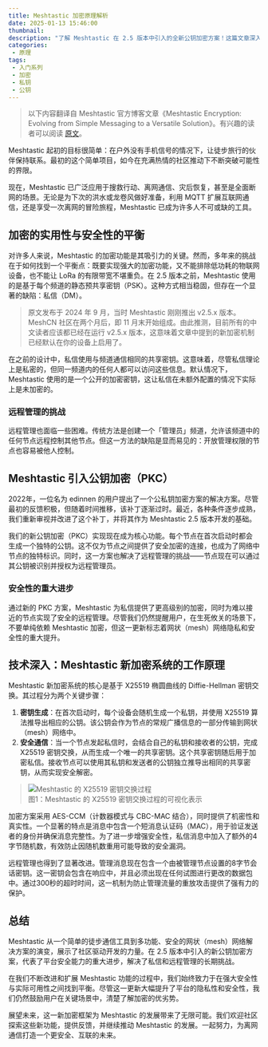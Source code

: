 ```yaml
---
title: Meshtastic 加密原理解析
date: 2025-01-13 15:46:00
thumbnail: 
description: "了解 Meshtastic 在 2.5 版本中引入的全新公钥加密方案！这篇文章深入解析了如何通过强大的加密技术提升私信隐私与远程管理的安全性，同时展现了 Meshtastic 从简单通信工具到多功能网状（mesh）网络解决方案的演变过程。让我们一同探索这次技术革新背后的细节吧！"
categories:
 - 原理
tags:
 - 入门系列
 - 加密
 - 私钥
 - 公钥
---
```


> 以下内容翻译自 Meshtastic 官方博客文章《Meshtastic Encryption: Evolving from Simple Messaging to a Versatile Solution》。有兴趣的读者可以阅读 [原文](https://meshtastic.org/blog/introducing-new-public-key-cryptography-in-v2_5/)。

Meshtastic 起初的目标很简单：在户外没有手机信号的情况下，让徒步旅行的伙伴保持联系。最初的这个简单项目，如今在充满热情的社区推动下不断突破可能性的界限。

现在，Meshtastic 已广泛应用于搜救行动、离网通信、灾后恢复，甚至是全面断网的场景。无论是为下次的洪水或龙卷风做好准备，利用 MQTT 扩展互联网通信，还是享受一次离网的冒险旅程，Meshtastic 已成为许多人不可或缺的工具。

## 加密的实用性与安全性的平衡

对许多人来说，Meshtastic 的加密功能是其吸引力的关键。然而，多年来的挑战在于如何找到一个平衡点：既要实现强大的加密功能，又不能排除低功耗的物联网设备，也不能让 LoRa 的有限带宽不堪重负。在 2.5 版本之前，Meshtastic 使用的是基于每个频道的静态预共享密钥（PSK）。这种方式相当稳固，但存在一个显著的缺陷：私信（DM）。

> 原文发布于 2024 年 9 月，当时 Meshtastic 刚刚推出 v2.5.x 版本。
> MeshCN 社区在两个月后，即 11 月末开始组成。由此推测，目前所有的中文读者应该都已经在运行 v2.5.x 版本，这意味着文章中提到的新加密机制已经默认在你的设备上启用了。

在之前的设计中，私信使用与频道通信相同的共享密钥。这意味着，尽管私信理论上是私密的，但同一频道内的任何人都可以访问这些信息。默认情况下，Meshtastic 使用的是一个公开的加密密钥，这让私信在未额外配置的情况下实际上是未加密的。

### 远程管理的挑战

远程管理也面临一些困难。传统方法是创建一个「管理员」频道，允许该频道中的任何节点远程控制其他节点。但这一方法的缺陷是显而易见的：开放管理权限的节点也容易被他人控制。

## Meshtastic 引入公钥加密（PKC）

2022年，一位名为 edinnen 的用户提出了一个公私钥加密方案的解决方案。尽管最初的反馈积极，但随着时间推移，该补丁逐渐过时。最近，各种条件逐步成熟，我们重新审视并改进了这个补丁，并将其作为 Meshtastic 2.5 版本开发的基础。

我们的新公钥加密（PKC）实现现在成为核心功能。每个节点在首次启动时都会生成一个独特的公钥。这不仅为节点之间提供了安全加密的连接，也成为了网络中节点的独特标识。同时，这一方案也解决了远程管理的挑战——节点现在可以通过其公钥被识别并授权为远程管理员。

### 安全性的重大进步

通过新的 PKC 方案，Meshtastic 为私信提供了更高级别的加密，同时为难以接近的节点实现了安全的远程管理。尽管我们仍然提醒用户，在生死攸关的场景下，不要单纯依赖 Meshtastic 加密，但这一更新标志着网状（mesh）网络隐私和安全性的重大提升。

## 技术深入：Meshtastic 新加密系统的工作原理

Meshtastic 新加密系统的核心是基于 X25519 椭圆曲线的 Diffie-Hellman 密钥交换。其过程分为两个关键步骤：

1. **密钥生成**：在首次启动时，每个设备会随机生成一个私钥，并使用 X25519 算法推导出相应的公钥。该公钥会作为节点的常规广播信息的一部分传输到网状（mesh）网络中。
2. **安全通信**：当一个节点发起私信时，会结合自己的私钥和接收者的公钥，完成 X25519 密钥交换，从而生成一个唯一的共享密钥。这个共享密钥随后用于加密私信。接收节点可以使用其私钥和发送者的公钥独立推导出相同的共享密钥，从而实现安全解密。

> ![Meshtastic 的 X25519 密钥交换过程](https://meshtastic.org/assets/images/Meshtastic_PKC_ECDH-50c64fd014bcae6f91c1190b462eb90f.png)  
> 图1：Meshtastic 的 X25519 密钥交换过程的可视化表示

加密方案采用 AES-CCM（计数器模式与 CBC-MAC 结合），同时提供了机密性和真实性。一个显著的特点是消息中包含一个短消息认证码（MAC），用于验证发送者的身份并确保消息完整性。为了进一步增强安全性，私信消息中加入了额外的4字节随机数，有效防止因随机数重用可能导致的安全漏洞。

远程管理也得到了显著改进。管理消息现在包含一个由被管理节点设置的8字节会话密钥。这一密钥会包含在响应中，并且必须出现在任何试图进行更改的数据包中。通过300秒的超时时间，这一机制为防止管理流量的重放攻击提供了强有力的保护。

## 总结

Meshtastic 从一个简单的徒步通信工具到多功能、安全的网状（mesh）网络解决方案的演变，展示了社区驱动开发的力量。在 2.5 版本中引入的新公钥加密方案，代表了平台安全能力的重大进步，解决了私信和远程管理的长期挑战。

在我们不断改进和扩展 Meshtastic 功能的过程中，我们始终致力于在强大安全性与实际可用性之间找到平衡。尽管这一更新大幅提升了平台的隐私性和安全性，我们仍然鼓励用户在关键场景中，清楚了解加密的优劣势。

展望未来，这一新加密框架为 Meshtastic 的发展带来了无限可能。我们欢迎社区探索这些新功能，提供反馈，并继续推动 Meshtastic 的发展。一起努力，为离网通信打造一个更安全、互联的未来。